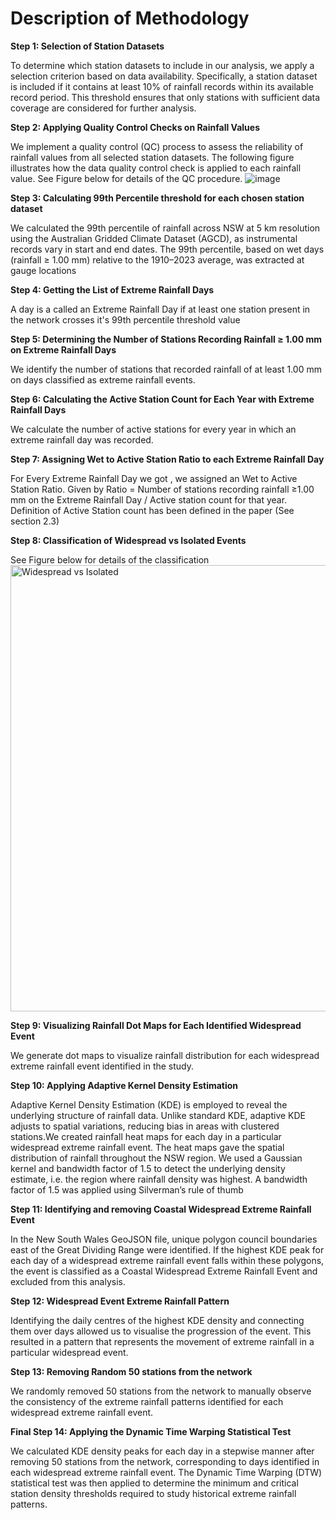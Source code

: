 # Description of Methodology
**Step 1: Selection of Station Datasets**

To determine which station datasets to include in our analysis, we apply a selection criterion based on data availability. Specifically, a station dataset is included if it contains at least 10% of rainfall records within its available record period. This threshold ensures that only stations with sufficient data coverage are considered for further analysis.

**Step 2: Applying Quality Control Checks on Rainfall Values**

We implement a quality control (QC) process to assess the reliability of rainfall values from all selected station datasets. The following figure illustrates how the data quality control check is applied to each rainfall value. See Figure below for details of the QC procedure.
![image](https://github.com/user-attachments/assets/c9c05bf6-4272-4b5d-ab4c-c9e9204600b1)

**Step 3: Calculating 99th Percentile threshold for each chosen station dataset**

We calculated the 99th percentile of rainfall across NSW at 5 km resolution using the Australian Gridded Climate Dataset (AGCD), as instrumental records vary in start and end dates. The 99th percentile, based on wet days (rainfall ≥ 1.00 mm) relative to the 1910–2023 average, was extracted at gauge locations

**Step 4: Getting the List of Extreme Rainfall Days**

A day is a called an Extreme Rainfall Day if at least one station present in the network crosses it's 99th percentile threshold value

**Step 5: Determining the Number of Stations Recording Rainfall ≥ 1.00 mm on Extreme Rainfall Days**

We identify the number of stations that recorded rainfall of at least 1.00 mm on days classified as extreme rainfall events.

**Step 6: Calculating the Active Station Count for Each Year with Extreme Rainfall Days**

We calculate the number of active stations for every year in which an extreme rainfall day was recorded.

**Step 7: Assigning Wet to Active Station Ratio to each Extreme Rainfall Day**

For Every Extreme Rainfall Day we got , we assigned an Wet to Active Station Ratio. Given by Ratio = Number of stations recording rainfall ≥1.00 mm on the Extreme Rainfall Day / Active station count for that year. Definition of Active Station count has been defined in the paper (See section 2.3)

**Step 8: Classification of Widespread vs Isolated Events**

See Figure below for details of the classification
<img width="714" alt="Widespread vs Isolated" src="https://github.com/user-attachments/assets/8ac817de-aef2-4615-8c74-b8daca23afe5" />

**Step 9: Visualizing Rainfall Dot Maps for Each Identified Widespread Event**

We generate dot maps to visualize rainfall distribution for each widespread extreme rainfall event identified in the study.

**Step 10: Applying Adaptive Kernel Density Estimation**

Adaptive Kernel Density Estimation (KDE) is employed to reveal the underlying structure of rainfall data. Unlike standard KDE, adaptive KDE adjusts to spatial variations, reducing bias in areas with clustered stations.We created rainfall heat maps for each day in a particular widespread extreme rainfall event. The heat maps gave the spatial distribution of rainfall throughout the NSW region. We used a Gaussian kernel and bandwidth factor of 1.5 to detect the underlying density estimate, i.e. the region where rainfall density was highest. A bandwidth factor of 1.5 was applied using Silverman’s rule of thumb 

**Step 11: Identifying and removing Coastal Widespread Extreme Rainfall Event**

In the New South Wales GeoJSON file, unique polygon council boundaries east of the Great Dividing Range were identified. If the highest KDE peak for each day of a widespread extreme rainfall event falls within these polygons, the event is classified as a Coastal Widespread Extreme Rainfall Event and excluded from this analysis.

**Step 12: Widespread Event Extreme Rainfall Pattern**

Identifying the daily centres of the highest KDE density and connecting them over days allowed us to visualise the progression of the event. This resulted in a pattern that represents the movement of extreme rainfall in a particular widespread event.

**Step 13: Removing Random 50 stations from the network**

We randomly removed 50 stations from the network to manually observe the consistency of the extreme rainfall patterns identified for each widespread extreme rainfall event.

**Final Step 14: Applying the Dynamic Time Warping Statistical Test**

We calculated KDE density peaks for each day in a stepwise manner after removing 50 stations from the network, corresponding to days identified in each widespread extreme rainfall event. The Dynamic Time Warping (DTW) statistical test was then applied to determine the minimum and critical station density thresholds required to study historical extreme rainfall patterns.
